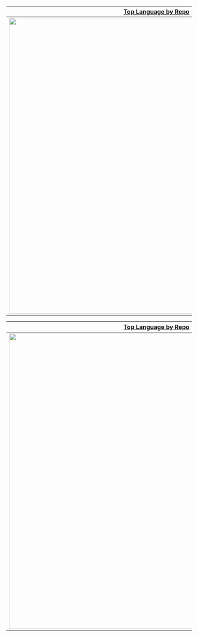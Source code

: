 <a href="https://github.com/donnie3237#gh-light-mode-only">

| Top Language by Repo                                         | My Stats                                                     |
| ------------------------------------------------------------------ | ------------------------------------------------------------------- |
| <img src="http://github-profile-summary-cards.vercel.app/api/cards/repos-per-language?username=donnie3237&theme=github" width="800"> | <img src="http://github-profile-summary-cards.vercel.app/api/cards/stats?username=donnie3237&theme=github" width="800"> |
  
</a>


<a href="https://github.com/CCherry07#gh-dark-mode-only">
  
| Top Language by Repo                                         | My Stats                                                     |
| ------------------------------------------------------------------ | ------------------------------------------------------------------- |
| <img src="http://github-profile-summary-cards.vercel.app/api/cards/repos-per-language?username=donnie3237&theme=github_dark" width="800"> | <img src="http://github-profile-summary-cards.vercel.app/api/cards/stats?username=donnie3237&theme=github_dark" width="800"> |
  
  
</a>
